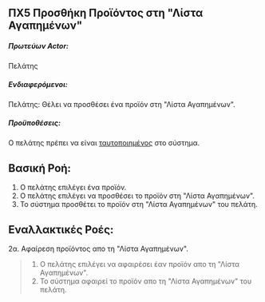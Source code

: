ΠΧ5 Προσθήκη Προϊόντος στη "Λίστα Αγαπημένων"
---

##### Πρωτεύων Actor:
Πελάτης

##### Ενδιαφερόμενοι:
Πελάτης: Θέλει να προσθέσει ένα προϊόν στη "Λίστα Αγαπημένων".

##### Προϋποθέσεις:
Ο πελάτης πρέπει να είναι 
[<a href="https://gitlab.com/softeng-2019-20/pc-store/-/blob/master/requirements/uc2.md">ταυτοποιημένος</a>]()
στο σύστημα.

## Βασική Ροή:
1. Ο πελάτης επιλέγει ένα προϊόν.
2. Ο πελάτης επιλέγει να προσθέσει το προϊόν στη "Λίστα Αγαπημένων".
3. Το σύστημα προσθέτει το προϊόν στη "Λίστα Αγαπημένων" του πελάτη.

## Εναλλακτικές Ροές:
2α. Αφαίρεση προϊόντος απο τη "Λίστα Αγαπημένων".
> 1. Ο πελάτης επιλέγει να αφαιρέσει έαν προϊόν απο τη "Λίστα Αγαπημένων".
> 2. Το σύστημα αφαιρεί το προϊόν απο τη "Λίστα Αγαπημένων" του πελάτη.